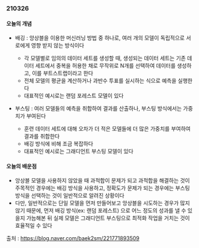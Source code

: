 ### 210326

#### 오늘의 개념

* 배깅 : 앙상블을 이용한 머신러닝 방법 중 하나로, 여러 개의 모델이 독립적으로 서로에게 영향 받지 않는 방식이다
  * 각 모델별로 임의의 데이터 세트를 생성할 때, 생성되는 데이터 세트는 기존 데이터 세트에서 중복을 허용한 채로 무작위로 N개를 선택하여 데이터를 생성하고, 이를 부트스트랩이라고 한다
  * 전체 모델의 평균을 계산하거나 과반수 투표를 실시하는 식으로 예측을 실행한다
  * 대표적인 예시로는 랜덤 포레스트 모델이 있다

* 부스팅 : 여러 모델들의 예측을 취합하여 결과를 산출하나, 부스팅 방식에서는 가중치가 부여된다
  * 훈련 데이터 세트에 대해 오차가 더 적은 모델들에 더 많은 가중치를 부여하여 결과를 취합한다
  * 배깅 방식에 비해 조금 복잡하다
  * 대표적인 예시로는 그래디언트 부스팅 모델이 있다

#### 오늘의 배운점

* 앙상블 모델을 사용하지 않았을 때 과적합이 문제가 되고 과적합을 해결하는 것이 주목적인 경우에는 배깅 방식을 사용하고, 정확도가 문제가 되는 경우에는 부스팅 방식을 선택하는 것이 일반적으로 알려진 상황이다
* 다만, 일반적으로는 단일 모델을 먼저 만들어보고 앙상블을 시도하는 경우가 많지 않기 때문에, 먼저 배깅 방식(ex: 랜덤 포레스트) 으로 어느 정도의 성과를 낼 수 있을지 가늠해본 뒤 실제 모델은 그래디언트 부스팅으로 최적화 작업을 거치는 것이 효율적일 수 있다

출처 : https://blog.naver.com/baek2sm/221771893509



